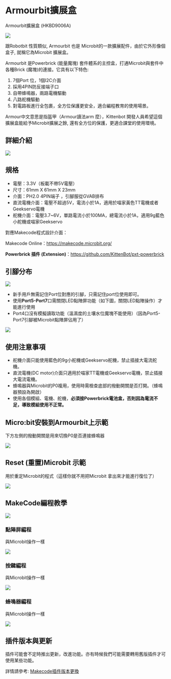 # Armourbit擴展盒

Armourbit擴展盒 (HKBD9006A)

![](./images/01_03.png)

跟Robotbit 性質類似, Armourbit 也是 Microbit的一款擴展配件，由於它外形像個盒子, 就稱它為Microbit 擴展盒。

Armourbit 是Powerbrick (能量魔塊) 套件體系的主控盒，打通Microbit與套件中各種Brick (魔塊)的連接。它具有以下特色:

1. 7個Port 位，1個I2C介面
2. 採用4PIN防反接端子口
3. 自帶蜂鳴器，兩路電機驅動
4. 八路舵機驅動
5. 對電路板進行全包裹，全方位保護更安全，適合編程教育的使用場景。

Armour中文意思是指盔甲（Armour讀法arm 麼），Kittenbot 開發人員希望這個擴展盒能給予Microbit擴展之餘, 還有全方位的保護，更適合課堂的使用環境。

## 詳細介紹

![](./images/03_01.png)

## 規格

- 電壓：3.3V（板載不帶5V電壓）
- 尺寸：61mm X 61mm X 23mm
- 介面：PH2.0 4PIN端子 ，引腳服從GVAB排布
- 直流電機介面：電壓不超過5V，電流小於1A，適用於喵家黃色TT電機或者Geekservo電機
- 舵機介面：電壓3.7~6V，單路電流小於100MA，總電流小於1A，適用9g藍色小舵機或喵家Geekservo

對應Makecode程式設計介面：

Makecode Online：https://makecode.microbit.org/

**Powerbrick 插件 (Extension)**：https://github.com/KittenBot/pxt-powerbrick


## 引腳分布

![](./images/03_02.png)

- 新手用戶無需記住Port位對應的引腳，只需記住port位使用即可。
- 使用**Port5-Port7**口需關閉LED點陣屏功能（如下圖，關閉LED點陣操作）才能進行使用
- Port4口沒有模擬讀取功能（溫濕度的土壤水位魔塊不能使用）（因為Port5-Port7引腳被Microbit點陣屏佔用了）

![](./images/03_03.png)


## 使用注意事項

- 舵機介面只能使用藍色的9g小舵機或Geekservo舵機，禁止插接大電流舵機。
- 直流電機(DC motor)介面只適用於喵家TT電機或Geekservo電機，禁止插接大電流電機。
- 蜂鳴器與Microbit的P0複用，使用時需檢查底部的撥動開關是否打開。（蜂鳴器預設為開啟）
- 使用各個模組、電機、舵機，**必須接Powerbrick電池盒，否則因為電流不足，導致模組使用不正常。**

## Micro:bit安裝到Armourbit上示範

下方左側的撥動開關是用來切換P0是否連接蜂鳴器

![](./images/IMG_2567.GIF)

## Reset (重置)Microbit 示範

用於重定Microbit的程式（這樣你就不用把Microbit 拿出來才能進行復位了）

![](./images/IMG_2568.GIF)


## MakeCode編程教學

![](./images/mcbanner.png)

### 點陣屏編程

與Microbit操作一樣

![](./images/03_04.png)

### 按鍵編程

與Microbit操作一樣

![](./images/03_08.png)

### **蜂鳴器編程**

與Microbit操作一樣

![](./images/03_05.png)

## 插件版本與更新

插件可能會不定時推出更新，改進功能。亦有時候我們可能需要轉用舊版插件才可使用某些功能。

詳情請參考: [Makecode插件版本更換](../../../Makecode/makecode_extensionUpdate)